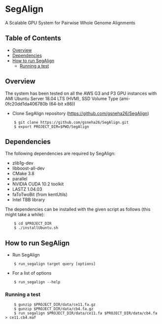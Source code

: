# SegAlign 

A Scalable GPU System for Pairwise Whole Genome Alignments

## Table of Contents

- [Overview](#overview)
- [Dependencies](#dependencies)
- [How to run SegAlign](#run)
    - [Running a test](#test)

## <a name="overview"></a> Overview

The system has been tested on all the AWS G3 and P3 GPU instances with AMI Ubuntu Server 18.04 LTS (HVM), SSD Volume Type (ami-0fc20dd1da406780b (64-bit x86))

* Clone SegAlign repository (https://github.com/gsneha26/SegAlign)

```
    $ git clone https://github.com/gsneha26/SegAlign.git
    $ export PROJECT_DIR=$PWD/SegAlign
```

## <a name="dependencies"></a> Dependencies
The following dependencies are required by SegAlign:
  * zlib1g-dev
  * libboost-all-dev
  * CMake 3.8
  * parallel
  * NVIDIA CUDA 10.2 toolkit
  * LASTZ 1.04.03
  * faToTwoBit (from kentUtils)
  * Intel TBB library

The dependencies can be installed with the given script as follows (this might take a while): 

```
    $ cd $PROJECT_DIR
    $ ./installUbuntu.sh
```

## <a name="run"></a> How to run SegAlign
* Run SegAlign

```
    $ run_segalign target query [options]
```

* For a list of options 

```
    $ run_segalign --help
```

### <a name="test"></a> Running a test

```
    $ gunzip $PROJECT_DIR/data/ce11.fa.gz
    $ gunzip $PROJECT_DIR/data/cb4.fa.gz
    $ run_segalign $PROJECT_DIR/data/ce11.fa $PROJECT_DIR/data/cb4.fa > ce11.cb4.maf
```
